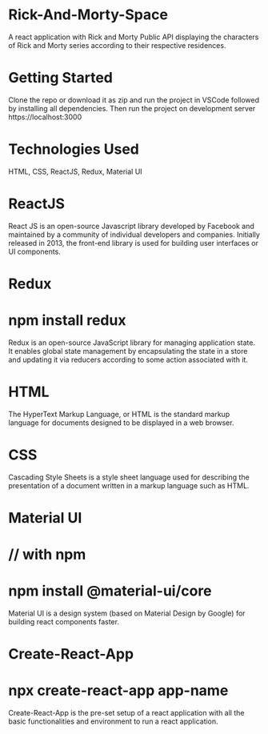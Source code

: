 # Rick-And-Morty-Space
A react application with Rick and Morty Public API displaying the characters of Rick and Morty series according to their respective residences.
# Getting Started
Clone the repo or download it as zip and run the project in VSCode followed by installing all dependencies. Then run the project on development server https://localhost:3000
# Technologies Used
HTML, CSS, ReactJS, Redux, Material UI 
# ReactJS
React JS is an open-source Javascript library developed by Facebook and maintained by a community of individual developers and companies. Initially released in 2013, the front-end library is used for building user interfaces or UI components.
# Redux
# npm install redux
Redux is an open-source JavaScript library for managing application state. It enables global state management by encapsulating the state in a store and updating it via reducers according to some action associated with it.
# HTML
The HyperText Markup Language, or HTML is the standard markup language for documents designed to be displayed in a web browser.
# CSS
Cascading Style Sheets is a style sheet language used for describing the presentation of a document written in a markup language such as HTML.
# Material UI
# // with npm
# npm install @material-ui/core
Material UI is a design system (based on Material Design by Google) for building react components faster.
# Create-React-App
# npx create-react-app app-name
Create-React-App is the pre-set setup of a react application with all the basic functionalities and environment to run a react application. 
